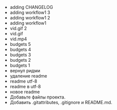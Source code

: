 - adding CHANGELOG
- adding workflow1 3
- adding workflow1 2
- adding workflow1
- vid.gif 2
- vid.gif
- vid.mp4
- budgets 5
- budgets 4
- budgets 3
- budgets 2
- budgets 1
- вернул ридми
- удаление readme
- readme utf-8
- readme в utf-8
- новое readme
- Добавьте файлы проекта.
- Добавить .gitattributes, .gitignore и README.md.

